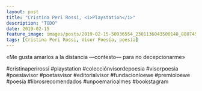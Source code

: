 ```yaml
---
layout: post
title: "Cristina Peri Rossi, <i>Playstation</i>"
description: "TODO"
date: 2019-02-15
feature_image: images/posts/2019-02-15-50936554_2301136043500148_8807452573162663094_n_18033702421003842.jpg
tags: [Cristina Peri Rossi, Visor Poesía, poesía]
---
```


«Me gusta amarlos a la distancia —contesto— para no decepcionarme»
<!--more-->

#cristinaperirossi #playstation #colecciónvisordepoesia #visorpoesia #poesíavisor #poetasvisor #editorialvisor #fundacionloewe #premioloewe #poesía #librosrecomendados #unpoemarioalmes #bookstagram


